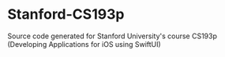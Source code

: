 # Stanford-CS193p
Source code generated for Stanford University's course CS193p (Developing Applications for iOS using SwiftUI)
